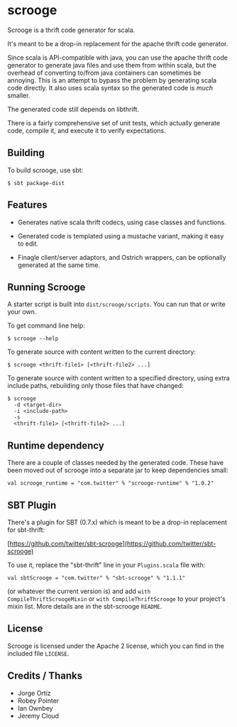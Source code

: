 # scrooge

Scrooge is a thrift code generator for scala.

It's meant to be a drop-in replacement for the apache thrift code generator.

Since scala is API-compatible with java, you can use the apache thrift code
generator to generate java files and use them from within scala, but the
overhead of converting to/from java containers can sometimes be annoying.
This is an attempt to bypass the problem by generating scala code directly.
It also uses scala syntax so the generated code is *much* smaller.

The generated code still depends on libthrift.

There is a fairly comprehensive set of unit tests, which actually generate
code, compile it, and execute it to verify expectations.


## Building

To build scrooge, use sbt:

    $ sbt package-dist


## Features

- Generates native scala thrift codecs, using case classes and functions.

- Generated code is templated using a mustache variant, making it easy to
  edit.

- Finagle client/server adaptors, and Ostrich wrappers, can be optionally
  generated at the same time.


## Running Scrooge

A starter script is built into `dist/scrooge/scripts`. You can run that or
write your own.

To get command line help:

    $ scrooge --help

To generate source with content written to the current directory:

    $ scrooge <thrift-file1> [<thrift-file2> ...]

To generate source with content written to a specified directory, using
extra include paths, rebuilding only those files that have changed:

    $ scrooge
      -d <target-dir>
      -i <include-path>
      -s
      <thrift-file1> [<thrift-file2> ...]


## Runtime dependency

There are a couple of classes needed by the generated code. These have been
moved out of scrooge into a separate jar to keep dependencies small:

    val scrooge_runtime = "com.twitter" % "scrooge-runtime" % "1.0.2"


## SBT Plugin

There's a plugin for SBT (0.7.x) which is meant to be a drop-in replacement
for sbt-thrift:

[https://github.com/twitter/sbt-scrooge](https://github.com/twitter/sbt-scrooge)

To use it, replace the "sbt-thrift" line in your `Plugins.scala` file with:

    val sbtScrooge = "com.twitter" % "sbt-scrooge" % "1.1.1"

(or whatever the current version is) and add `with CompileThriftScroogeMixin`
or `with CompileThriftScrooge` to your project's mixin list. More details are
in the sbt-scrooge `README`.


## License

Scrooge is licensed under the Apache 2 license, which you can find in the
included file `LICENSE`.


## Credits / Thanks

- Jorge Ortiz
- Robey Pointer
- Ian Ownbey
- Jeremy Cloud
